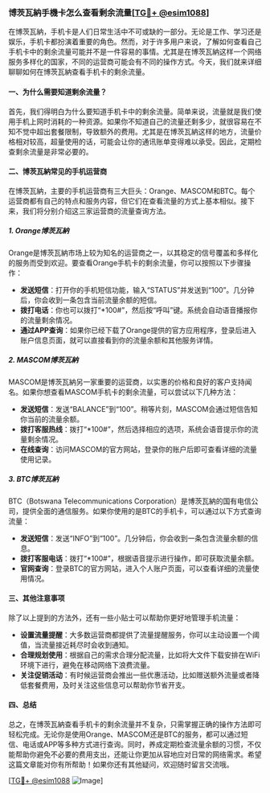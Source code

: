 ### 博茨瓦納手機卡怎么查看剩余流量[[TG💪+ @esim1088](https://t.me/s/esim1088)]

在博茨瓦納，手机卡是人们日常生活中不可或缺的一部分。无论是工作、学习还是娱乐，手机卡都扮演着重要的角色。然而，对于许多用户来说，了解如何查看自己手机卡中的剩余流量可能并不是一件容易的事情。尤其是在博茨瓦納这样一个网络服务多样化的国家，不同的运营商可能会有不同的操作方式。今天，我们就来详细聊聊如何在博茨瓦納查看手机卡的剩余流量。

#### 一、为什么需要知道剩余流量？

首先，我们得明白为什么要知道手机卡中的剩余流量。简单来说，流量就是我们使用手机上网时消耗的一种资源。如果你不知道自己的流量还剩多少，就很容易在不知不觉中超出套餐限制，导致额外的费用。尤其是在博茨瓦納这样的地方，流量价格相对较高，超量使用的话，可能会让你的通讯账单变得难以承受。因此，定期检查剩余流量是非常必要的。

#### 二、博茨瓦納常见的手机运营商

在博茨瓦納，主要的手机运营商有三大巨头：Orange、MASCOM和BTC。每个运营商都有自己的特点和服务内容，但它们在查看流量的方式上基本相似。接下来，我们将分别介绍这三家运营商的流量查询方法。

##### 1. Orange博茨瓦納

Orange是博茨瓦納市场上较为知名的运营商之一，以其稳定的信号覆盖和多样化的服务而受到欢迎。要查看Orange手机卡的剩余流量，你可以按照以下步骤操作：

- **发送短信**：打开你的手机短信功能，输入“STATUS”并发送到“100”。几分钟后，你会收到一条包含当前流量余额的短信。
- **拨打电话**：你也可以拨打“*100#”，然后按“呼叫”键。系统会自动语音播报你的流量剩余情况。
- **通过APP查询**：如果你已经下载了Orange提供的官方应用程序，登录后进入账户信息页面，就可以直接看到你的流量余额和其他服务详情。

##### 2. MASCOM博茨瓦納

MASCOM是博茨瓦納另一家重要的运营商，以实惠的价格和良好的客户支持闻名。如果你想查看MASCOM手机卡的剩余流量，可以尝试以下几种方法：

- **发送短信**：发送“BALANCE”到“100”。稍等片刻，MASCOM会通过短信告知你当前的流量余额。
- **拨打客服热线**：拨打“*100#”，然后选择相应的选项，系统会语音提示你的流量剩余情况。
- **在线查询**：访问MASCOM的官方网站，登录你的账户后即可查看详细的流量使用记录。

##### 3. BTC博茨瓦納

BTC（Botswana Telecommunications Corporation）是博茨瓦納的国有电信公司，提供全面的通信服务。如果你使用的是BTC的手机卡，可以通过以下方式查询流量：

- **发送短信**：发送“INFO”到“100”。几分钟后，你会收到一条包含流量余额的信息。
- **拨打客服电话**：拨打“*100#”，根据语音提示进行操作，即可获取流量余额。
- **官网查询**：登录BTC的官方网站，进入个人账户页面，可以查看详细的流量使用情况。

#### 三、其他注意事项

除了以上提到的方法外，还有一些小贴士可以帮助你更好地管理手机流量：

- **设置流量提醒**：大多数运营商都提供了流量提醒服务，你可以主动设置一个阈值，当流量接近耗尽时会收到通知。
- **合理规划使用**：根据自己的需求合理分配流量，比如将大文件下载安排在WiFi环境下进行，避免在移动网络下浪费流量。
- **关注促销活动**：有时候运营商会推出一些优惠活动，比如赠送额外流量或者降低套餐费用，及时关注这些信息可以帮助你节省开支。

#### 四、总结

总之，在博茨瓦納查看手机卡的剩余流量并不复杂，只需掌握正确的操作方法即可轻松完成。无论你是使用Orange、MASCOM还是BTC的服务，都可以通过短信、电话或APP等多种方式进行查询。同时，养成定期检查流量余额的习惯，不仅能帮助你避免不必要的费用支出，还能让你更加从容地应对日常的网络需求。希望这篇文章能对你有所帮助！如果你还有其他疑问，欢迎随时留言交流哦。

[[TG💪+ @esim1088](https://t.me/s/esim1088) ![Image](https://i.postimg.cc/4NQfJmqS/Snipaste-2025-05-13-00-14-12.png)]
